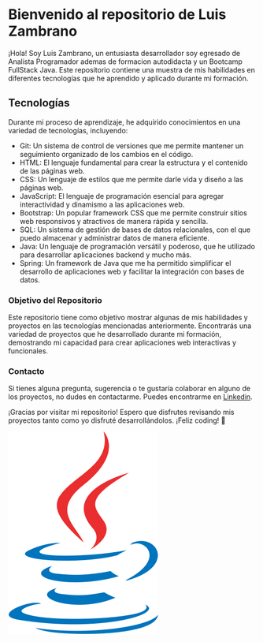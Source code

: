 # Bienvenido al repositorio de Luis Zambrano

¡Hola! Soy Luis Zambrano, un entusiasta desarrollador soy egresado de Analista Programador ademas de formacion autodidacta y un Bootcamp FullStack Java. Este repositorio contiene una muestra de mis habilidades en diferentes tecnologías que he aprendido y aplicado durante mi formación.

## Tecnologías
Durante mi proceso de aprendizaje, he adquirido conocimientos en una variedad de tecnologías, incluyendo:

- Git: Un sistema de control de versiones que me permite mantener un seguimiento organizado de los cambios en el código. 
- HTML: El lenguaje fundamental para crear la estructura y el contenido de las páginas web.
- CSS: Un lenguaje de estilos que me permite darle vida y diseño a las páginas web.
- JavaScript: El lenguaje de programación esencial para agregar interactividad y dinamismo a las aplicaciones web.
- Bootstrap: Un popular framework CSS que me permite construir sitios web responsivos y atractivos de manera rápida y sencilla.
- SQL: Un sistema de gestión de bases de datos relacionales, con el que puedo almacenar y administrar datos de manera eficiente.
- Java: Un lenguaje de programación versátil y poderoso, que he utilizado para desarrollar aplicaciones backend y mucho más.
- Spring: Un framework de Java que me ha permitido simplificar el desarrollo de aplicaciones web y facilitar la integración con bases de datos.

### Objetivo del Repositorio
Este repositorio tiene como objetivo mostrar algunas de mis habilidades y proyectos en las tecnologías mencionadas anteriormente. Encontrarás una variedad de proyectos que he desarrollado durante mi formación, demostrando mi capacidad para crear aplicaciones web interactivas y funcionales.

### Contacto
Si tienes alguna pregunta, sugerencia o te gustaría colaborar en alguno de los proyectos, no dudes en contactarme. Puedes encontrarme en [Linkedin](https://www.linkedin.com/in/luiszambranowork/).

¡Gracias por visitar mi repositorio! Espero que disfrutes revisando mis proyectos tanto como yo disfruté desarrollándolos. ¡Feliz coding! 🚀

![Java](java.png)
